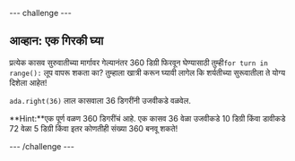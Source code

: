 \--- challenge \---

## आव्हान: एक गिरकी घ्या

प्रत्येक कासव सुरुवातीच्या मार्गावर गेल्यानंतर 360 डिग्री फिरवून घेण्यासाठी तुम्ही`for turn in range():` लूप वापरू शकता का? तुम्हाला खात्री करून घ्यावी लागेल कि शर्यतीच्या सुरूवातीला ते योग्य दिशेला आहेत!

`ada.right(36)` लाल कासवाला 36 डिगरींनी उजवीकडे वळवेल.

**Hint:**एक पूर्ण वळण 360 डिगरींचं आहे. एक कासव 36 वेळा उजवीकडे 10 डिग्री किंवा डावीकडे 72 वेळा 5 डिग्री किंवा इतर कोणतीही संख्या 360 बनवू शकते!

\--- /challenge \---